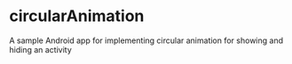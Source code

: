 # circularAnimation
A sample Android app for implementing circular animation for showing and hiding an activity
